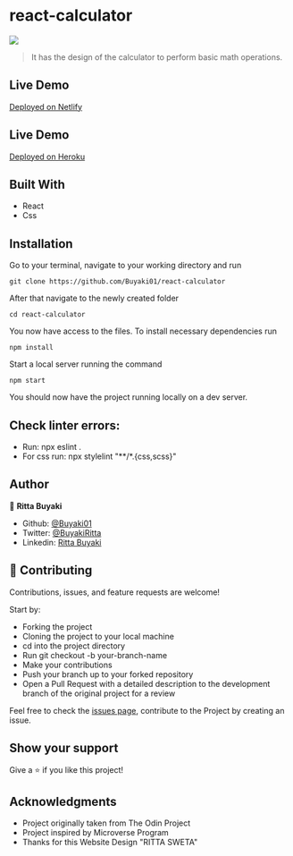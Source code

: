 # react-calculator

![](https://img.shields.io/badge/Microverse-blueviolet)

> It has the design of the calculator to perform basic math operations.

## Live Demo
[Deployed on Netlify](https://amazing-lichterman-9c7adc.netlify.app/)

## Live Demo
[Deployed on Heroku](https://react-calculator-quotes.herokuapp.com/)

## Built With

- React
- Css

## Installation
Go to your terminal, navigate to your working directory and run

`git clone https://github.com/Buyaki01/react-calculator`

After that navigate to the newly created folder

`cd react-calculator`

You now have access to the files.
To install necessary dependencies run

`npm install`

Start a local server running the command

`npm start`

You should now have the project running locally on a dev server.

## Check linter errors:

- Run: npx eslint .
- For css run: npx stylelint "**/*.{css,scss}"

## Author

👤 **Ritta Buyaki**
- Github: [@Buyaki01](https://github.com/Buyaki01)
- Twitter: [ @BuyakiRitta](https://twitter.com/BuyakiRitta)
- Linkedin: [Ritta Buyaki](https://www.linkedin.com/in/ritta-buyaki-b12904128/)

## 🤝 Contributing

Contributions, issues, and feature requests are welcome!

Start by:

- Forking the project
- Cloning the project to your local machine
- cd into the project directory
- Run git checkout -b your-branch-name
- Make your contributions
- Push your branch up to your forked repository
- Open a Pull Request with a detailed description to the development branch of the original project for a review

Feel free to check the [issues page](https://github.com/Buyaki01/react-calculator/issues), contribute to the Project by creating an issue.


## Show your support

Give a ⭐️ if you like this project!

## Acknowledgments
- Project originally taken from The Odin Project
- Project inspired by Microverse Program
- Thanks for this Website Design "RITTA SWETA"